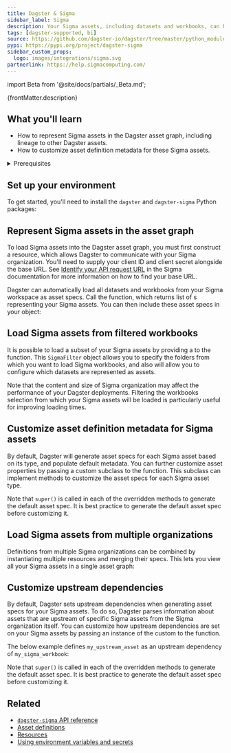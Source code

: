 ```yaml
---
title: Dagster & Sigma
sidebar_label: Sigma
description: Your Sigma assets, including datasets and workbooks, can be represented in the Dagster asset graph, allowing you to track lineage and dependencies between Sigma assets and upstream data assets you are already modeling in Dagster.
tags: [dagster-supported, bi]
source: https://github.com/dagster-io/dagster/tree/master/python_modules/libraries/dagster-sigma
pypi: https://pypi.org/project/dagster-sigma
sidebar_custom_props:
  logo: images/integrations/sigma.svg
partnerlink: https://help.sigmacomputing.com/
---
```


import Beta from '@site/docs/partials/\_Beta.md';

<Beta />

<p>{frontMatter.description}</p>

## What you'll learn

- How to represent Sigma assets in the Dagster asset graph, including lineage to other Dagster assets.
- How to customize asset definition metadata for these Sigma assets.

<details>
  <summary>Prerequisites</summary>

- The `dagster-sigma` library installed in your environment
- Familiarity with asset definitions and the Dagster asset graph
- Familiarity with Dagster resources
- Familiarity with Sigma concepts, like datasets and workbooks
- A Sigma organization
- A Sigma client ID and client secret. For more information, see [Generate API client credentials](https://help.sigmacomputing.com/reference/generate-client-credentials#generate-api-client-credentials) in the Sigma documentation.

</details>

## Set up your environment

To get started, you'll need to install the `dagster` and `dagster-sigma` Python packages:

<PackageInstallInstructions packageName="dagster-sigma" />

## Represent Sigma assets in the asset graph

To load Sigma assets into the Dagster asset graph, you must first construct a <PyObject section="libraries" module="dagster_sigma" object="SigmaOrganization" /> resource, which allows Dagster to communicate with your Sigma organization. You'll need to supply your client ID and client secret alongside the base URL. See [Identify your API request URL](https://help.sigmacomputing.com/reference/get-started-sigma-api#identify-your-api-request-url) in the Sigma documentation for more information on how to find your base URL.

Dagster can automatically load all datasets and workbooks from your Sigma workspace as asset specs. Call the <PyObject section="libraries" module="dagster_sigma" object="load_sigma_asset_specs" /> function, which returns list of <PyObject section="assets" module="dagster" object="AssetSpec" />s representing your Sigma assets. You can then include these asset specs in your <PyObject section="definitions" module="dagster" object="Definitions" /> object:

<CodeExample path="docs_snippets/docs_snippets/integrations/sigma/representing-sigma-assets.py" />

## Load Sigma assets from filtered workbooks

It is possible to load a subset of your Sigma assets by providing a <PyObject section="libraries" module="dagster_sigma" object="SigmaFilter" /> to the <PyObject section="libraries" module="dagster_sigma" object="load_sigma_asset_specs" /> function. This `SigmaFilter` object allows you to specify the folders from which you want to load Sigma workbooks, and also will allow you to configure which datasets are represented as assets.

Note that the content and size of Sigma organization may affect the performance of your Dagster deployments. Filtering the workbooks selection from which your Sigma assets will be loaded is particularly useful for improving loading times.

<CodeExample path="docs_snippets/docs_snippets/integrations/sigma/filtering-sigma-assets.py" />

## Customize asset definition metadata for Sigma assets

By default, Dagster will generate asset specs for each Sigma asset based on its type, and populate default metadata. You can further customize asset properties by passing a custom <PyObject section="libraries" module="dagster_sigma" object="DagsterSigmaTranslator" /> subclass to the <PyObject section="libraries" module="dagster_sigma" object="load_sigma_asset_specs" /> function. This subclass can implement methods to customize the asset specs for each Sigma asset type.

<CodeExample path="docs_snippets/docs_snippets/integrations/sigma/customize-sigma-asset-defs.py" />

Note that `super()` is called in each of the overridden methods to generate the default asset spec. It is best practice to generate the default asset spec before customizing it.

## Load Sigma assets from multiple organizations

Definitions from multiple Sigma organizations can be combined by instantiating multiple <PyObject section="libraries" module="dagster_sigma" object="SigmaOrganization" /> resources and merging their specs. This lets you view all your Sigma assets in a single asset graph:

<CodeExample path="docs_snippets/docs_snippets/integrations/sigma/multiple-sigma-organizations.py" />

## Customize upstream dependencies

By default, Dagster sets upstream dependencies when generating asset specs for your Sigma assets. To do so, Dagster parses information about assets that are upstream of specific Sigma assets from the Sigma organization itself. You can customize how upstream dependencies are set on your Sigma assets by passing an instance of the custom <PyObject section="libraries" module="dagster_sigma" object="DagsterSigmaTranslator" /> to the <PyObject section="libraries" module="dagster_sigma" object="load_sigma_asset_specs" /> function.

The below example defines `my_upstream_asset` as an upstream dependency of `my_sigma_workbook`:

<CodeExample
  startAfter="start_upstream_asset"
  endBefore="end_upstream_asset"
  path="docs_snippets/docs_snippets/integrations/sigma/customize_upstream_dependencies.py"
/>

Note that `super()` is called in each of the overridden methods to generate the default asset spec. It is best practice to generate the default asset spec before customizing it.

## Related

- [`dagster-sigma` API reference](/api/libraries/dagster-sigma)
- [Asset definitions](/guides/build/assets/defining-assets)
- [Resources](/guides/build/external-resources/)
- [Using environment variables and secrets](/guides/operate/configuration/using-environment-variables-and-secrets)
